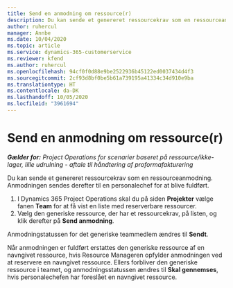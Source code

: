 ```yaml
---
title: Send en anmodning om ressource(r)
description: Du kan sende et genereret ressourcekrav som en ressourceanmodning. Anmodningen sendes derefter til en personalechef for at blive fuldført.
author: ruhercul
manager: Annbe
ms.date: 10/04/2020
ms.topic: article
ms.service: dynamics-365-customerservice
ms.reviewer: kfend
ms.author: ruhercul
ms.openlocfilehash: 94cf0f0d88e9be2522936b45122ed0037434d4f3
ms.sourcegitcommit: 2cf93d8bf0be5b61a739195a41334c34d910e9ba
ms.translationtype: HT
ms.contentlocale: da-DK
ms.lasthandoff: 10/05/2020
ms.locfileid: "3961694"
---
```

# <a name="submit-a-resource-request"></a>Send en anmodning om ressource(r)

_**Gælder for:** Project Operations for scenarier baseret på ressource/ikke-lager, lille udrulning - aftale til håndtering af proformafakturering_

Du kan sende et genereret ressourcekrav som en ressourceanmodning. Anmodningen sendes derefter til en personalechef for at blive fuldført.

1. I Dynamics 365 Project Operations skal du på siden **Projekter** vælge fanen **Team** for at få vist en liste med reserverbare ressourcer. 
2. Vælg den generiske ressource, der har et ressourcekrav, på listen, og klik derefter på **Send anmodning**.

Anmodningstatussen for det generiske teammedlem ændres til **Sendt**.

Når anmodningen er fuldført erstattes den generiske ressource af en navngivet ressource, hvis Resource Manageren opfylder anmodningen ved at reservere en navngivet ressource. Ellers forbliver den generiske ressource i teamet, og anmodningsstatussen ændres til **Skal gennemses**, hvis personalechefen har foreslået en navngivet ressource.
